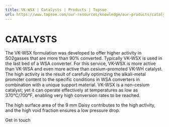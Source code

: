 ```yaml
---
title: VK-WSX | Catalysts | Products | Topsoe
url: https://www.topsoe.com/our-resources/knowledge/our-products/catalysts/vk-wsx#main-content
---
```


# CATALYSTS

The VK-WSX formulation was developed to offer higher activity in SO2gasses that are more than 90% converted. Typically VK-WSX is used in the last bed of a WSA converter. For this service, VK-WSX is more active than VK-WSA and even more active than cesium-promoted VK-WH catalyst. The high activity is the result of carefully optimizing the alkali-metal promoter content to the specific conditions in WSA converters in combination with a unique support material. VK-WSX is a non-cesium catalyst; yet it can operate effectively at temperatures as low as 370°C/700°F, enabling very high conversion rates to be reached.

The high surface area of the 9 mm Daisy contributes to the high activity, and the high void fraction ensures a low pressure drop.

Get in touch